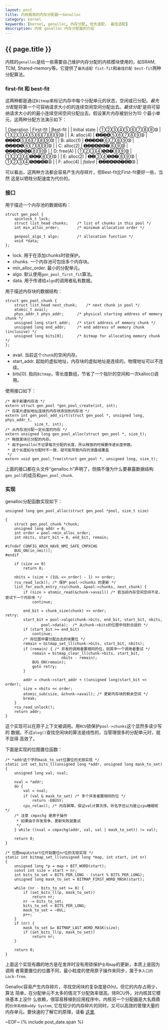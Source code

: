 ```yaml
---
layout: post
title: 内核极简的内存分配器──Genalloc
category: kernel
keywords: [kernel, genalloc, 内存分配, 优先适配， 最佳适配]
description: 内核 genalloc 内存分配器的介绍
---
```


## {{ page.title }}

内核的`genalloc`是给一些需要自己维护内存分配的内核模块使用的，如SRAM, TCM,
Shared-memory等。它提供了`最先适配 fist-fit`和`最佳匹配 best-fit`两种分配算法。

### first-fit 和 best-fit

这两种都是通过`Bitmap`来标记内存中每个分配单元的状态，空闲或已分配。<var>最先
分配</var>是将第一个可容纳请求大小的的连续空闲空间分配出去。<var>最佳分配
</var>是将可容纳请求大小的的最小连续空闲空间分配出去。假设某片内存被划分为10
个最小单 元，这两种分配方法演示如下：

| Operation     | First-fit  | Best-fit   |
| Initial state | ➀➁➂➃➄➅➆➇➈➉ | ➀➁➂➃➄➅➆➇➈➉ |
| A: alloc(4)   | ➊➋➌➍➄➅➆➇➈➉ | ➊➋➌➍➄➅➆➇➈➉ |
| B: alloc(1)   | ➊➋➌➍➎➅➆➇➈➉ | ➊➋➌➍➎➅➆➇➈➉ |
| C: alloc(2)   | ➊➋➌➍➎➏➐➇➈➉ | ➊➋➌➍➎➏➐➇➈➉ |
| D: free(A)    | ➀➁➂➃➎➏➐➇➈➉ | ➀➁➂➃➎➏➐➇➈➉ |
| E: alloc(2)   | ➊➋➂➃➎➏➐➇➈➉ | ➀➁➂➃➎➏➐➑➒➉ |
| F: alloc(4)   | *failed*     | ➊➋➌➍➎➏➐➑➒➉ |

可以看出，这两种方法都会容易产生内存碎片，但Best-fit比First-fit要好一些，当然
这是以牺牲分配速度为代价的。


### 接口

用于描述一个内存池的数据结构：

    struct gen_pool {
    	spinlock_t lock;
    	struct list_head chunks;	/* list of chunks in this pool */
    	int min_alloc_order;		/* minimum allocation order */
    
    	genpool_algo_t algo;		/* allocation function */
    	void *data;
    };

- lock. 用于在添加chunks时锁保护。
- chunks. 一个内存池可包括多个内存块。
- min_alloc_order. 最小的分配单元。
- algo. 默认使用`gen_pool_first_fit`算法。
- data. 用于传递给`algo`的调用者私有数据。

用于描述内存块的数据结构：

    struct gen_pool_chunk {
    	struct list_head next_chunk;	/* next chunk in pool */
    	atomic_t avail;
    	phys_addr_t phys_addr;		/* physical starting address of memory chunk */
    	unsigned long start_addr;	/* start address of memory chunk */
    	unsigned long end_addr;		/* end address of memory chunk (inclusive) */
    	unsigned long bits[0];		/* bitmap for allocating memory chunk */
    };

- avail. 当前这个`chunk`的空闲内存。
- start_addr. 起始的虚拟地址，内存块的虚拟地址是连续的。物理地址可以不连续。
- bits[0]. 指向`Bitmap`，零长度数组，节省了一个指针的空间和一次kalloc()调用。

使用接口如下：

	/* 用于新建内存池 */
    extern struct gen_pool *gen_pool_create(int, int);
	/* 将某片虚拟地址连续的内存块添加到内存池 */
	extern int gen_pool_add_virt(struct gen_pool *, unsigned long, phys_addr_t,
			     size_t, int);
    /* 从内存池分配一定长度的内存 */
    extern unsigned long gen_pool_alloc(struct gen_pool *, size_t);
	/* 释放某块已分配的内存。
	 * 由于genalloc不记录每次分配的长度，所以释放的时候要传递长度参数。
	 * 这个长度如与分配时不一致，就可能导致内存的泄露或覆盖
	 */
	extern void gen_pool_free(struct gen_pool *, unsigned long, size_t);


上面的接口都在头文件<q>genalloc.h</q>声明了，但搞不懂为什么要暴露数据结构
`gen_poll`的成员和`gen_pool_chunk`.

### 实现

genalloc分配函数实现如下：

    unsigned long gen_pool_alloc(struct gen_pool *pool, size_t size)

    {
    	struct gen_pool_chunk *chunk;
    	unsigned long addr = 0;
    	int order = pool->min_alloc_order;
    	int nbits, start_bit = 0, end_bit, remain;
    
    #ifndef CONFIG_ARCH_HAVE_NMI_SAFE_CMPXCHG
    	BUG_ON(in_nmi());
    #endif
    
    	if (size == 0)
    		return 0;
    
    	nbits = (size + (1UL << order) - 1) >> order;
    	rcu_read_lock(); /* 保护 pool->chunks 的更新 */
    	list_for_each_entry_rcu(chunk, &pool->chunks, next_chunk) {
    		if (size > atomic_read(&chunk->avail)) /* 若当前内存空闲空间不足，尝试下一个内存块 */
    			continue;
    
    		end_bit = chunk_size(chunk) >> order;
    retry:
    		start_bit = pool->algo(chunk->bits, end_bit, start_bit, nbits,
    				pool->data);  /* 从chunk->bits的位图中找到合适的 */
    		if (start_bit >= end_bit)
    			continue;
			/* 将位图中要分配出去的块置位 */
    		remain = bitmap_set_ll(chunk->bits, start_bit, nbits); 
    		if (remain) { /* 并发的调用者置相同的位，则其中一个调用者重试 */
    			remain = bitmap_clear_ll(chunk->bits, start_bit,
    						 nbits - remain);
    			BUG_ON(remain);
    			goto retry;
    		}
    
    		addr = chunk->start_addr + ((unsigned long)start_bit << order);
    		size = nbits << order;
    		atomic_sub(size, &chunk->avail); /* 更新内存块的剩余空间 */
    		break;
    	}
    	rcu_read_unlock();
    	return addr;
    }

这个实现可以在原子上下文被调用。用`RCU`锁保护`pool->chunks`这个显然多读少写的
数据。不过`alog()`查找空闲块的算法是线性的，当管理很多的分配单元时，就不显得
高效了。

下面是实现的位图置位函数：

    /* *addr这个字的mask_to_set位置位的无锁实现 */
    static int set_bits_ll(unsigned long *addr, unsigned long mask_to_set)
    {
    	unsigned long val, nval;
    
    	nval = *addr;
    	do {
    		val = nval;
    		if (val & mask_to_set) /* 多个并发者置相同的位 */
    			return -EBUSY;
    		cpu_relax(); /* 内存屏障，保证val计算次序。听名字还以为是让cpu睡眠呢 */
		/* 注意 cmpxchg 是原子操作
		 * 如果由于并发竞争，更新失败就重试
		 */
    	} while ((nval = cmpxchg(addr, val, val | mask_to_set)) != val); 
    
    	return 0;
    }

    /* 位图map从start位开始置位nr位的无锁实现 */
    static int bitmap_set_ll(unsigned long *map, int start, int nr)
    {
    	unsigned long *p = map + BIT_WORD(start);
    	const int size = start + nr;
    	int bits_to_set = BITS_PER_LONG - (start % BITS_PER_LONG);
    	unsigned long mask_to_set = BITMAP_FIRST_WORD_MASK(start);
    
    	while (nr - bits_to_set >= 0) {
    		if (set_bits_ll(p, mask_to_set))
    			return nr;
    		nr -= bits_to_set;
    		bits_to_set = BITS_PER_LONG;
    		mask_to_set = ~0UL;
    		p++;
    	}
    	if (nr) {
    		mask_to_set &= BITMAP_LAST_WORD_MASK(size);
    		if (set_bits_ll(p, mask_to_set))
    			return nr;
    	}
    
    	return 0;
    }

上面这个实现有趣的地方是在发并时没有用锁保护`全局map`的更新，本质上是因为调用
者需要置位的位置不同，最小粒度的使用原子操作来同步，属于`多入口的 Lock-free`.


Genalloc容易产生内存碎片，寻找空闲块的复杂度是*Ο(n)*。但它的内存占用少，算法
简单，在分配单元不太多的情况下分配效率很高。除RCU外，对内核其它模块基本上没什
么依赖，很容易移植到应用程序中。内核另一个分配器是大名鼎鼎的`伙伴系统Buddy System`,
它在较少的内存碎片的同时，又可以高效的管理大量的内存单元。要快速的了解它的原理，请看
[这里](http://coolshell.cn/articles/10427.html).

~EOF~ {% include post_date.span %}
